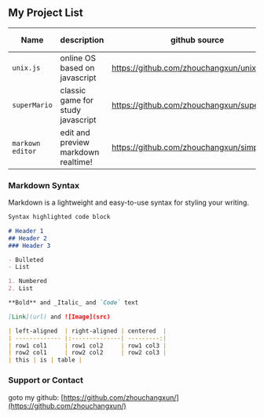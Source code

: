 ## My Project List
 
|Name | description | github source | online Demo |
|---|---|---|---|
|`unix.js` | online OS based on javascript | https://github.com/zhouchangxun/unix.js | [play it!](http://oh-my.ga/unix.js) |
|`superMario`| classic game for study javascript | https://github.com/zhouchangxun/superMario | [play it!](http://oh-my.ga/superMario) |
|`markown editor`| edit and preview markdown realtime! |https://github.com/zhouchangxun/simple | [play it!](http://oh-my.ga/simple/editor.html) |

### Markdown Syntax

Markdown is a lightweight and easy-to-use syntax for styling your writing.

```markdown
Syntax highlighted code block

# Header 1
## Header 2
### Header 3

- Bulleted
- List

1. Numbered
2. List

**Bold** and _Italic_ and `Code` text

[Link](url) and ![Image](src)

| left-aligned  | right-aligned | centered  |
| ------------- |:--------------| ---------:|
| row1 col1     | row1 col2     | row1 col3 |
| row2 col1     | row2 col2     | row2 col3 |
| this | is | table |
```

### Support or Contact
goto my github: [https://github.com/zhouchangxun/](https://github.com/zhouchangxun/)

